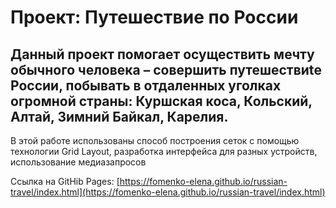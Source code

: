 # Проект: Путешествие по России

## Данный проект помогает осуществить мечту обычного человека – совершить путешествиtе России, побывать в отдаленных уголках огромной страны: Куршская коса, Кольский, Алтай, Зимний Байкал, Карелия.

В этой работе использованы способ построения сеток с помощью технологии Grid Layout, разработка интерфейса для разных устройств, использование медиазапросов

Ссылка на GitHib Pages: [https://fomenko-elena.github.io/russian-travel/index.html](https://fomenko-elena.github.io/russian-travel/index.html)